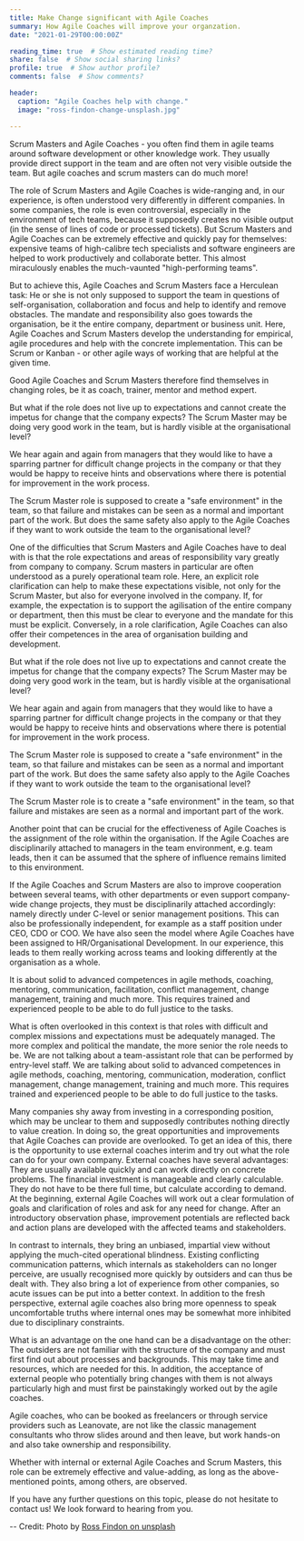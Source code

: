 ```yaml
---
title: Make Change significant with Agile Coaches  
summary: How Agile Coaches will improve your organzation.
date: "2021-01-29T00:00:00Z"

reading_time: true  # Show estimated reading time?
share: false  # Show social sharing links?
profile: true  # Show author profile?
comments: false  # Show comments?

header:
  caption: "Agile Coaches help with change."
  image: "ross-findon-change-unsplash.jpg"

---
```


Scrum Masters and Agile Coaches - you often find them in agile teams around software development or other knowledge work. They usually provide direct support in the team and are often not very visible outside the team. But agile coaches and scrum masters can do much more!

The role of Scrum Masters and Agile Coaches is wide-ranging and, in our experience, is often understood very differently in different companies. In some companies, the role is even controversial, especially in the environment of tech teams, because it supposedly creates no visible output (in the sense of lines of code or processed tickets). But Scrum Masters and Agile Coaches can be extremely effective and quickly pay for themselves: expensive teams of high-calibre tech specialists and software engineers are helped to work productively and collaborate better. This almost miraculously enables the much-vaunted "high-performing teams".

But to achieve this, Agile Coaches and Scrum Masters face a Herculean task:
He or she is not only supposed to support the team in questions of self-organisation, collaboration and focus and help to identify and remove obstacles. The mandate and responsibility also goes towards the organisation, be it the entire company, department or business unit. Here, Agile Coaches and Scrum Masters develop the understanding for empirical, agile procedures and help with the concrete implementation. This can be Scrum or Kanban - or other agile ways of working that are helpful at the given time.

Good Agile Coaches and Scrum Masters therefore find themselves in changing roles, be it as coach, trainer, mentor and method expert.

But what if the role does not live up to expectations and cannot create the impetus for change that the company expects? The Scrum Master may be doing very good work in the team, but is hardly visible at the organisational level?

We hear again and again from managers that they would like to have a sparring partner for difficult change projects in the company or that they would be happy to receive hints and observations where there is potential for improvement in the work process.

The Scrum Master role is supposed to create a "safe environment" in the team, so that failure and mistakes can be seen as a normal and important part of the work. But does the same safety also apply to the Agile Coaches if they want to work outside the team to the organisational level?

One of the difficulties that Scrum Masters and Agile Coaches have to deal with is that the role expectations and areas of responsibility vary greatly from company to company. Scrum masters in particular are often understood as a purely operational team role. Here, an explicit role clarification can help to make these expectations visible, not only for the Scrum Master, but also for everyone involved in the company. If, for example, the expectation is to support the agilisation of the entire company or department, then this must be clear to everyone and the mandate for this must be explicit. Conversely, in a role clarification, Agile Coaches can also offer their competences in the area of organisation building and development.

But what if the role does not live up to expectations and cannot create the impetus for change that the company expects? The Scrum Master may be doing very good work in the team, but is hardly visible at the organisational level?

We hear again and again from managers that they would like to have a sparring partner for difficult change projects in the company or that they would be happy to receive hints and observations where there is potential for improvement in the work process.

The Scrum Master role is supposed to create a "safe environment" in the team, so that failure and mistakes can be seen as a normal and important part of the work. But does the same safety also apply to the Agile Coaches if they want to work outside the team to the organisational level?

The Scrum Master role is to create a "safe environment" in the team, so that failure and mistakes are seen as a normal and important part of the work.

Another point that can be crucial for the effectiveness of Agile Coaches is the assignment of the role within the organisation. If the Agile Coaches are disciplinarily attached to managers in the team environment, e.g. team leads, then it can be assumed that the sphere of influence remains limited to this environment.

If the Agile Coaches and Scrum Masters are also to improve cooperation between several teams, with other departments or even support company-wide change projects, they must be disciplinarily attached accordingly: namely directly under C-level or senior management positions. This can also be professionally independent, for example as a staff position under CEO, CDO or COO. We have also seen the model where Agile Coaches have been assigned to HR/Organisational Development. In our experience, this leads to them really working across teams and looking differently at the organisation as a whole.

It is about solid to advanced competences in agile methods, coaching, mentoring, communication, facilitation, conflict management, change management, training and much more. This requires trained and experienced people to be able to do full justice to the tasks.

What is often overlooked in this context is that roles with difficult and complex missions and expectations must be adequately managed. The more complex and political the mandate, the more senior the role needs to be. We are not talking about a team-assistant role that can be performed by entry-level staff. We are talking about solid to advanced competences in agile methods, coaching, mentoring, communication, moderation, conflict management, change management, training and much more. This requires trained and experienced people to be able to do full justice to the tasks.

Many companies shy away from investing in a corresponding position, which may be unclear to them and supposedly contributes nothing directly to value creation. In doing so, the great opportunities and improvements that Agile Coaches can provide are overlooked. To get an idea of this, there is the opportunity to use external coaches interim and try out what the role can do for your own company. External coaches have several advantages:
They are usually available quickly and can work directly on concrete problems. The financial investment is manageable and clearly calculable. They do not have to be there full time, but calculate according to demand. At the beginning, external Agile Coaches will work out a clear formulation of goals and clarification of roles and ask for any need for change. After an introductory observation phase, improvement potentials are reflected back and action plans are developed with the affected teams and stakeholders.

In contrast to internals, they bring an unbiased, impartial view without applying the much-cited operational blindness. Existing conflicting communication patterns, which internals as stakeholders can no longer perceive, are usually recognised more quickly by outsiders and can thus be dealt with. They also bring a lot of experience from other companies, so acute issues can be put into a better context.
In addition to the fresh perspective, external agile coaches also bring more openness to speak uncomfortable truths where internal ones may be somewhat more inhibited due to disciplinary constraints.

What is an advantage on the one hand can be a disadvantage on the other: The outsiders are not familiar with the structure of the company and must first find out about processes and backgrounds. This may take time and resources, which are needed for this. In addition, the acceptance of external people who potentially bring changes with them is not always particularly high and must first be painstakingly worked out by the agile coaches.

Agile coaches, who can be booked as freelancers or through service providers such as Leanovate, are not like the classic management consultants who throw slides around and then leave, but work hands-on and also take ownership and responsibility.

Whether with internal or external Agile Coaches and Scrum Masters, this role can be extremely effective and value-adding, as long as the above-mentioned points, among others, are observed.

If you have any further questions on this topic, please do not hesitate to contact us! We look forward to hearing from you.

--
Credit: Photo by [Ross Findon on unsplash](https://unsplash.com/@rossf)
